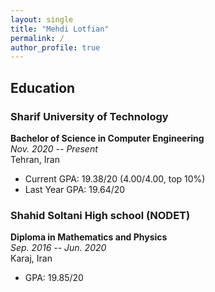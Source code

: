 ```yaml
---
layout: single
title: "Mehdi Lotfian"
permalink: /
author_profile: true
---
```


## Education

### Sharif University of Technology
**Bachelor of Science in Computer Engineering**  
*Nov. 2020 -- Present*  
Tehran, Iran  
- Current GPA: 19.38/20 (4.00/4.00, top 10%)
- Last Year GPA: 19.64/20

### Shahid Soltani High school (NODET)
**Diploma in Mathematics and Physics**  
*Sep. 2016 -- Jun. 2020*  
Karaj, Iran  
- GPA: 19.85/20 